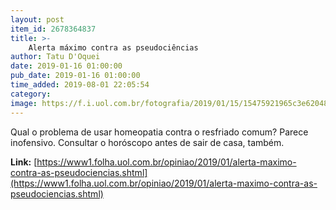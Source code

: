```yaml
---
layout: post
item_id: 2678364837
title: >-
    Alerta máximo contra as pseudociências
author: Tatu D'Oquei
date: 2019-01-16 01:00:00
pub_date: 2019-01-16 01:00:00
time_added: 2019-08-01 22:05:54
category: 
image: https://f.i.uol.com.br/fotografia/2019/01/15/15475921965c3e62048d361_1547592196_3x2_rt.jpg
---
```


Qual o problema de usar homeopatia contra o resfriado comum? Parece inofensivo. Consultar o horóscopo antes de sair de casa, também.

**Link:** [https://www1.folha.uol.com.br/opiniao/2019/01/alerta-maximo-contra-as-pseudociencias.shtml](https://www1.folha.uol.com.br/opiniao/2019/01/alerta-maximo-contra-as-pseudociencias.shtml)

